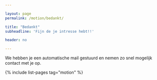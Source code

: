 ```yaml
---

layout: page
permalink: /motion/bedankt/

title: "Bedankt"
subheadline: 'Fijn de je intresse hebt!!'

header: no

---
```


We hebben je een automatische mail gestuurd en nemen zo snel mogelijk contact met je op.

{% include list-pages tag="motion" %}
